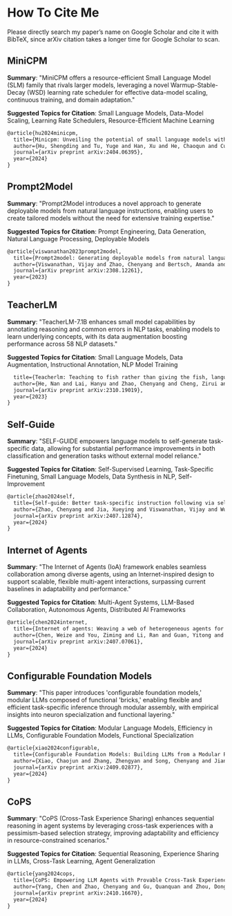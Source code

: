 # How To Cite Me

Please directly search my paper’s name on Google Scholar and cite it with BibTeX, since arXiv citation takes a longer time for Google Scholar to scan.

## MiniCPM

**Summary**: "MiniCPM offers a resource-efficient Small Language Model (SLM) family that rivals larger models, leveraging a novel Warmup-Stable-Decay (WSD) learning rate scheduler for effective data-model scaling, continuous training, and domain adaptation."

**Suggested Topics for Citation**: Small Language Models, Data-Model Scaling, Learning Rate Schedulers, Resource-Efficient Machine Learning

```tex
@article{hu2024minicpm,
  title={Minicpm: Unveiling the potential of small language models with scalable training strategies},
  author={Hu, Shengding and Tu, Yuge and Han, Xu and He, Chaoqun and Cui, Ganqu and Long, Xiang and Zheng, Zhi and Fang, Yewei and Huang, Yuxiang and Zhao, Weilin and others},
  journal={arXiv preprint arXiv:2404.06395},
  year={2024}
}
```

## Prompt2Model

**Summary**: "Prompt2Model introduces a novel approach to generate deployable models from natural language instructions, enabling users to create tailored models without the need for extensive training expertise."

**Suggested Topics for Citation**: Prompt Engineering, Data Generation, Natural Language Processing, Deployable Models

```tex
@article{viswanathan2023prompt2model,
  title={Prompt2model: Generating deployable models from natural language instructions},
  author={Viswanathan, Vijay and Zhao, Chenyang and Bertsch, Amanda and Wu, Tongshuang and Neubig, Graham},
  journal={arXiv preprint arXiv:2308.12261},
  year={2023}
}
```

## TeacherLM

**Summary**: "TeacherLM-7.1B enhances small model capabilities by annotating reasoning and common errors in NLP tasks, enabling models to learn underlying concepts, with its data augmentation boosting performance across 58 NLP datasets."

**Suggested Topics for Citation**: Small Language Models, Data Augmentation, Instructional Annotation, NLP Model Training

```tex
  title={Teacherlm: Teaching to fish rather than giving the fish, language modeling likewise},
  author={He, Nan and Lai, Hanyu and Zhao, Chenyang and Cheng, Zirui and Pan, Junting and Qin, Ruoyu and Lu, Ruofan and Lu, Rui and Zhang, Yunchen and Zhao, Gangming and others},
  journal={arXiv preprint arXiv:2310.19019},
  year={2023}
}
```

## Self-Guide

**Summary**: "SELF-GUIDE empowers language models to self-generate task-specific data, allowing for substantial performance improvements in both classification and generation tasks without external model reliance."

**Suggested Topics for Citation**: Self-Supervised Learning, Task-Specific Finetuning, Small Language Models, Data Synthesis in NLP, Self-Improvement

```tex
@article{zhao2024self,
  title={Self-guide: Better task-specific instruction following via self-synthetic finetuning},
  author={Zhao, Chenyang and Jia, Xueying and Viswanathan, Vijay and Wu, Tongshuang and Neubig, Graham},
  journal={arXiv preprint arXiv:2407.12874},
  year={2024}
}
```

## Internet of Agents

**Summary**: "The Internet of Agents (IoA) framework enables seamless collaboration among diverse agents, using an Internet-inspired design to support scalable, flexible multi-agent interactions, surpassing current baselines in adaptability and performance."

**Suggested Topics for Citation**: Multi-Agent Systems, LLM-Based Collaboration, Autonomous Agents, Distributed AI Frameworks

```tex
@article{chen2024internet,
  title={Internet of agents: Weaving a web of heterogeneous agents for collaborative intelligence},
  author={Chen, Weize and You, Ziming and Li, Ran and Guan, Yitong and Qian, Chen and Zhao, Chenyang and Yang, Cheng and Xie, Ruobing and Liu, Zhiyuan and Sun, Maosong},
  journal={arXiv preprint arXiv:2407.07061},
  year={2024}
}
```

## Configurable Foundation Models

**Summary**: "This paper introduces 'configurable foundation models,' modular LLMs composed of functional 'bricks,' enabling flexible and efficient task-specific inference through modular assembly, with empirical insights into neuron specialization and functional layering."

**Suggested Topics for Citation**: Modular Language Models, Efficiency in LLMs, Configurable Foundation Models, Functional Specialization

```tex
@article{xiao2024configurable,
  title={Configurable Foundation Models: Building LLMs from a Modular Perspective},
  author={Xiao, Chaojun and Zhang, Zhengyan and Song, Chenyang and Jiang, Dazhi and Yao, Feng and Han, Xu and Wang, Xiaozhi and Wang, Shuo and Huang, Yufei and Lin, Guanyu and others},
  journal={arXiv preprint arXiv:2409.02877},
  year={2024}
}
```

## CoPS

**Summary**: "CoPS (Cross-Task Experience Sharing) enhances sequential reasoning in agent systems by leveraging cross-task experiences with a pessimism-based selection strategy, improving adaptability and efficiency in resource-constrained scenarios."

**Suggested Topics for Citation**: Sequential Reasoning, Experience Sharing in LLMs, Cross-Task Learning, Agent Generalization

```tex
@article{yang2024cops,
  title={CoPS: Empowering LLM Agents with Provable Cross-Task Experience Sharing},
  author={Yang, Chen and Zhao, Chenyang and Gu, Quanquan and Zhou, Dongruo},
  journal={arXiv preprint arXiv:2410.16670},
  year={2024}
}
```